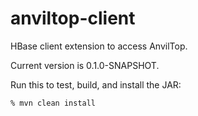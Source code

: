 anviltop-client
===============

HBase client extension to access AnvilTop.

Current version is 0.1.0-SNAPSHOT.

Run this to test, build, and install the JAR:

    % mvn clean install
